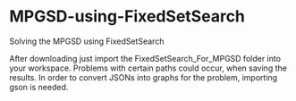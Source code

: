 # MPGSD-using-FixedSetSearch
Solving the MPGSD using FixedSetSearch

After downloading just import the FixedSetSearch_For_MPGSD folder into your workspace. Problems with certain paths could occur, when saving the results.
In order to convert JSONs into graphs for the problem, importing gson is needed.
